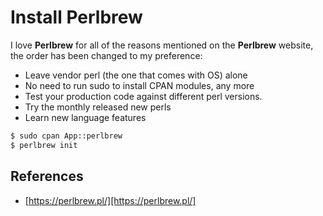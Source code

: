 # Install Perlbrew

I love **Perlbrew** for all of the reasons mentioned on the **Perlbrew** website, the order has been changed to my preference:

- Leave vendor perl (the one that comes with OS) alone
- No need to run sudo to install CPAN modules, any more
- Test your production code against different perl versions.
- Try the monthly released new perls
- Learn new language features

```bash
$ sudo cpan App::perlbrew
$ perlbrew init
```

## References

- [https://perlbrew.pl/][https://perlbrew.pl/]
